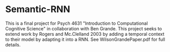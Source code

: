 # Semantic-RNN
 
This is a final project for Psych 4631 "Introduction to Computational Cognitive Science" in collaboration with Ben Grande. This project seeks to extend work by Rogers and Mc.Clelland 2003 by adding a temporal context to their model by adapting it into a RNN. See WilsonGrandePaper.pdf for full details.
